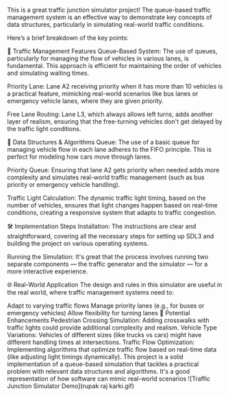 This is a great traffic junction simulator project! The queue-based traffic management system is an effective way to demonstrate key concepts of data structures, particularly in simulating real-world traffic conditions.

Here’s a brief breakdown of the key points:

🚦 Traffic Management Features
Queue-Based System: The use of queues, particularly for managing the flow of vehicles in various lanes, is fundamental. This approach is efficient for maintaining the order of vehicles and simulating waiting times.

Priority Lane: Lane A2 receiving priority when it has more than 10 vehicles is a practical feature, mimicking real-world scenarios like bus lanes or emergency vehicle lanes, where they are given priority.

Free Lane Routing: Lane L3, which always allows left turns, adds another layer of realism, ensuring that the free-turning vehicles don't get delayed by the traffic light conditions.

🧠 Data Structures & Algorithms
Queue: The use of a basic queue for managing vehicle flow in each lane adheres to the FIFO principle. This is perfect for modeling how cars move through lanes.

Priority Queue: Ensuring that lane A2 gets priority when needed adds more complexity and simulates real-world traffic management (such as bus priority or emergency vehicle handling).

Traffic Light Calculation: The dynamic traffic light timing, based on the number of vehicles, ensures that light changes happen based on real-time conditions, creating a responsive system that adapts to traffic congestion.

🛠️ Implementation Steps
Installation: The instructions are clear and straightforward, covering all the necessary steps for setting up SDL3 and building the project on various operating systems.

Running the Simulation: It's great that the process involves running two separate components — the traffic generator and the simulator — for a more interactive experience.

🌐 Real-World Application
The design and rules in this simulator are useful in the real world, where traffic management systems need to:

Adapt to varying traffic flows
Manage priority lanes (e.g., for buses or emergency vehicles)
Allow flexibility for turning lanes
🔄 Potential Enhancements
Pedestrian Crossing Simulation: Adding crosswalks with traffic lights could provide additional complexity and realism.
Vehicle Type Variations: Vehicles of different sizes (like trucks vs cars) might have different handling times at intersections.
Traffic Flow Optimization: Implementing algorithms that optimize traffic flow based on real-time data (like adjusting light timings dynamically).
This project is a solid implementation of a queue-based simulation that tackles a practical problem with relevant data structures and algorithms. It's a good representation of how software can mimic real-world scenarios
![Traffic Junction Simulator Demo](rupak raj karki.gif)
